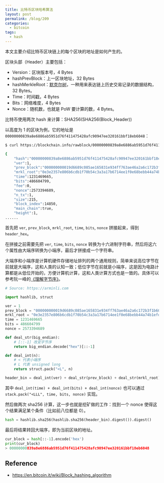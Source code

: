 ```yaml
---
title: 比特币区块哈希算法
layout: post
permalink: /blog/209
categories:
  - bitcoin
tags:
  - hash
---
```


本文主要介绍比特币区块链上的每个区块的地址是如何产生的。

区块头部（Header）主要包括：

- Version：区块版本号，4 Bytes
- hashPrevBlock：上一区块地址，32 Bytes
- hashMerkleRoot：[默克尔树](https://en.wikipedia.org/wiki/Merkle_tree)，一种用来表达链上历史交易记录的数据结构，32 Bytes。
- Time：时间戳，4 Bytes
- Bits：网络难度，4 Bytes
- Nonce：随机数，也就是 PoW 要计算的数，4 Bytes。

比特币使用两次 hash 来计算：SHA256(SHA256(Block_Header))

以高度为 1 的区块为例，它的地址是 `00000000839a8e6886ab5951d76f411475428afc90947ee320161bbf18eb6048`：

```bash
$ curl https://blockchain.info/rawblock/00000000839a8e6886ab5951d76f411475428afc90947ee320161bbf18eb6048

{
    "hash":"00000000839a8e6886ab5951d76f411475428afc90947ee320161bbf18eb6048",
    "ver":1,
    "prev_block":"000000000019d6689c085ae165831e934ff763ae46a2a6c172b3f1b60a8ce26f",
    "mrkl_root":"0e3e2357e806b6cdb1f70b54c3a3a17b6714ee1f0e68bebb44a74b1efd512098",
    "time":1231469665,
    "bits":486604799,
    "fee":0,
    "nonce":2573394689,
    "n_tx":1,
    "size":215,
    "block_index":14850,
    "main_chain":true,
    "height":1,
......
```

首先把 `ver`, `prev_block`, `mrkl_root`, `time`, `bits`, `nonce` 拼接起来，得到 `header_hex`。

在拼接之前需要先把 `ver`, `time`, `bits`, `nonce` 转换为十六进制字符串，然后将这六个属性由大端序转换为小端序，最后才拼接成一个字符串。

大端序和小端序是计算机硬件存储地址排列的两个通用规则，简单来说高位字节在前就是大端序，这和人类的认知一致；低位字节在前就是小端序，这是因为电路计算都是从低位开始的，方便计算机计算，这和人类计算方式也是一致的。具体可以参考阮一峰的[《理解字节序》](http://www.ruanyifeng.com/blog/2016/11/byte-order.html)。

```python
# Source: https://arminli.com

import hashlib, struct

ver = 1
prev_block = "000000000019d6689c085ae165831e934ff763ae46a2a6c172b3f1b60a8ce26f"
mrkl_root = "0e3e2357e806b6cdb1f70b54c3a3a17b6714ee1f0e68bebb44a74b1efd512098"
time = 1231469665
bits = 486604799
nonce = 2573394689

def deal_str(big_endian):
    # [::-1] 改变字节序
    return big_endian.decode("hex")[::-1]

def deal_int(n):
    # < 代表小端序
    # L 代表 unsigned long
    return struct.pack("<L", n)

header_bin = deal_int(ver) + deal_str(prev_block) + deal_str(mrkl_root) + deal_int(time) + deal_int(bits) + deal_int(nonce)
```

其中 `deal_int(time) + deal_int(bits) + deal_int(nonce)` 也可以通过 `stack.pack("<LLL", time, bits, nonce)` 实现。

然后做两次 sha256 计算，这一步也就是挖矿做的工作：找到一个 nonce 使得这个结果满足某个条件（比如前八位都是 0）。

```python
hash = hashlib.sha256(hashlib.sha256(header_bin).digest()).digest()
```

最后将结果转回大端序，即为当前区块的地址。

```python
cur_block = hash[::-1].encode('hex')
print(cur_block)
> 00000000839a8e6886ab5951d76f411475428afc90947ee320161bbf18eb6048
```

## Reference

- <https://en.bitcoin.it/wiki/Block_hashing_algorithm>